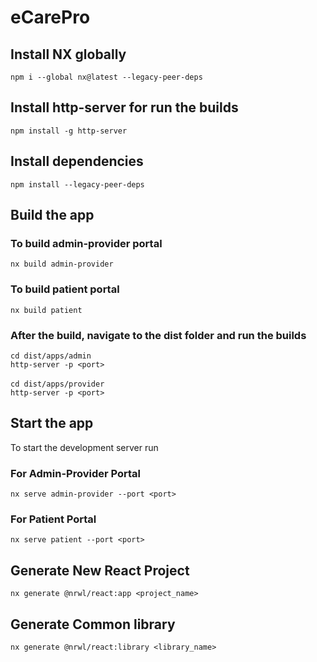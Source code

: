 # eCarePro

## Install NX globally

`npm i --global nx@latest --legacy-peer-deps`

## Install http-server for run the builds

`npm install -g http-server`

## Install dependencies

`npm install --legacy-peer-deps`

## Build the app

### To build admin-provider portal

`nx build admin-provider`

### To build patient portal

`nx build patient`

### After the build, navigate to the dist folder and run the builds

`cd dist/apps/admin` <br />
`http-server -p <port>`
<br /> <br />
`cd dist/apps/provider` <br />
`http-server -p <port>`

## Start the app

To start the development server run

### For Admin-Provider Portal

`nx serve admin-provider --port <port>`

### For Patient Portal

`nx serve patient --port <port>`

## Generate New React Project

`nx generate @nrwl/react:app <project_name>`

## Generate Common library

`nx generate @nrwl/react:library <library_name>`
